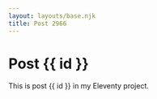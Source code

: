 ```yaml
---
layout: layouts/base.njk
title: Post 2966
---
```


# Post {{ id }}

This is post {{ id }} in my Eleventy project.
